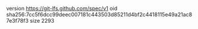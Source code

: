version https://git-lfs.github.com/spec/v1
oid sha256:7cc5f6dcc99deec007181c443503d85211d4bf2c4418115e49a21ac87e3f78f3
size 2293
